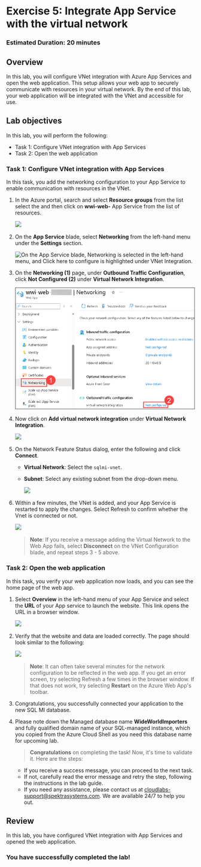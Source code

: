 # Exercise 5: Integrate App Service with the virtual network

### Estimated Duration: 20 minutes

## Overview

In this lab, you will configure VNet integration with Azure App Services and open the web application. This setup allows your web app to securely communicate with resources in your virtual network. By the end of this lab, your web application will be integrated with the VNet and accessible for use.

## Lab objectives

In this lab, you will perform the following:

- Task 1: Configure VNet integration with App Services
- Task 2: Open the web application

### Task 1: Configure VNet integration with App Services

In this task, you add the networking configuration to your App Service to enable communication with resources in the VNet.

1. In the Azure portal, search and select **Resource groups** from the list select the **<inject key="Resource Group Name" enableCopy="false"/>** and then click on **wwi-web-<inject key="Suffix" enableCopy="false"/>** App Service from the list of resources.

   ![](media/new-image57.png)

2. On the **App Service** blade, select **Networking** from the left-hand menu under the **Settings** section.

   ![On the App Service blade, Networking is selected in the left-hand menu, and Click here to configure is highlighted under VNet Integration.](media/web-app-network.png "App Service")

3. On the **Networking (1)** page, under **Outbound Traffic Configuration**, click **Not Configured (2)** under **Virtual Network Integration**.

    ![](media/sql40.png)

4. Now click on **Add virtual network integration** under **Virtual Network Integration**.

   ![](media/new-image59.png)

5. On the Network Feature Status dialog, enter the following and click **Connect**.

   - **Virtual Network**: Select the `sqlmi-vnet`.
   - **Subnet**: Select any existing subnet from the drop-down menu.

      ![](media/new-image60.png)

6. Within a few minutes, the VNet is added, and your App Service is restarted to apply the changes. Select Refresh to confirm whether the Vnet is connected or not.

    ![](media/new-image61(2).png)

   > **Note**: If you receive a message adding the Virtual Network to the Web App fails, select **Disconnect** on the VNet Configuration blade, and repeat steps 3 - 5 above.

### Task 2: Open the web application

In this task, you verify your web application now loads, and you can see the home page of the web app.

1. Select **Overview** in the left-hand menu of your App Service and select the **URL** of your App service to launch the website. This link opens the URL in a browser window.

   ![](media/new-image62.png)

2. Verify that the website and data are loaded correctly. The page should look similar to the following:

    ![](media/new-image63.png)

    > **Note**: It can often take several minutes for the network configuration to be reflected in the web app. If you get an error screen, try selecting Refresh a few times in the browser window. If that does not work, try selecting **Restart** on the Azure Web App's toolbar.

3. Congratulations, you successfully connected your application to the new SQL MI database.

4. Please note down the Managed database name **WideWorldImporters<inject key="Suffix" enableCopy="false"/>** and fully qualified domain name of your SQL-managed instance, which you copied from the Azure Cloud Shell as you need this database name for upcoming lab.

    > **Congratulations** on completing the task! Now, it's time to validate it. Here are the steps:
    - If you receive a success message, you can proceed to the next task.
    - If not, carefully read the error message and retry the step, following the instructions in the lab guide.
    - If you need any assistance, please contact us at cloudlabs-support@spektrasystems.com. We are available 24/7 to help you out.
    
<validation step="9cb677b1-ac46-4dcd-8bcb-dd0e9b141ea5" />

## Review

In this lab, you have configured VNet integration with App Services and opened the web application.

### You have successfully completed the lab!
